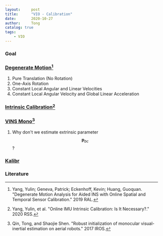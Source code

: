 ```yaml
---
layout:     post
title:      "VIO - Calibration"
date:       2020-10-27
author:     Tong
catalog: true
tags:
    - VIO
---
```


### Goal

### [Degenerate Motion](http://udel.edu/~pgeneva/downloads/papers/r05.pdf)[^Yang19]

1. Pure Translation (No Rotation)
2. One-Axis Rotation
3. Constant Local Angular and Linear Velocities
4. Constant Local Angular Velocity and Global Linear Acceleration

### [Intrinsic Calibration](http://www.roboticsproceedings.org/rss16/p026.pdf)[^Yang20]

### [VINS Mono](https://github.com/HKUST-Aerial-Robotics/VINS-Mono)[^Qin17]

1. Why don't we estimate extrinsic parameter $$\mathbf{p}_{bc}$$?


### [Kalibr](https://github.com/ethz-asl/kalibr/wiki/IMU-Noise-Model)


### Literature

[^Yang19]: Yang, Yulin; Geneva, Patrick; Eckenhoff, Kevin; Huang, Guoquan. "Degenerate Motion Analysis for Aided INS with Online Spatial and Temporal Sensor Calibration." 2019 RAL.

[^Yang20]: Yang, Yulin, et al. "Online IMU Intrinsic Calibration: Is It Necessary?." 2020 RSS.

[^Qin17]: Qin, Tong, and Shaojie Shen. "Robust initialization of monocular visual-inertial estimation on aerial robots." 2017 IROS.
